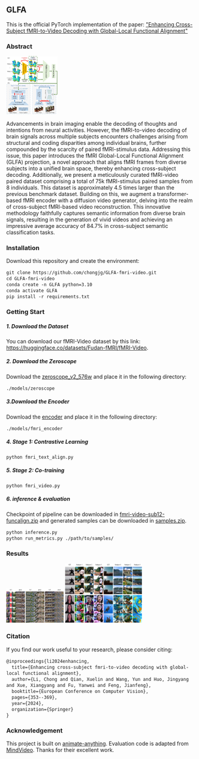 ## GLFA
This is the official PyTorch implementation of the paper: ["Enhancing Cross-Subject fMRI-to-Video Decoding with Global-Local Functional Alignment"](https://link.springer.com/chapter/10.1007/978-3-031-73010-8_21)

### Abstract

<img src=".\assets\diagram.png" alt="diagram" style="zoom: 15%;" />

Advancements in brain imaging enable the decoding of thoughts and intentions from neural activities. However, the fMRI-to-video decoding of brain signals across multiple subjects encounters challenges arising from structural and coding disparities among individual brains, further compounded by the scarcity of paired fMRI-stimulus data. Addressing this issue, this paper introduces the fMRI Global-Local Functional Alignment (GLFA) projection, a novel approach that aligns fMRI frames from diverse subjects into a unified brain space, thereby enhancing cross-subject decoding. Additionally, we present a meticulously curated fMRI-video paired dataset comprising a total of 75k fMRI-stimulus paired samples from 8 individuals. This dataset is approximately 4.5 times larger than the previous benchmark dataset. Building on this, we augment a transformer-based fMRI encoder with a diffusion video generator, delving into the realm of cross-subject fMRI-based video reconstruction. This innovative methodology faithfully captures semantic information from diverse brain signals, resulting in the generation of vivid videos and achieving an impressive average accuracy of 84.7% in cross-subject semantic classification tasks.

### Installation

Download this repository and create the environment:

```
git clone https://github.com/chongjg/GLFA-fmri-video.git
cd GLFA-fmri-video
conda create -n GLFA python=3.10
conda activate GLFA
pip install -r requirements.txt
```

### Getting Start

##### 1. Download the Dataset

You can download our fMRI-Video dataset by this link: https://huggingface.co/datasets/Fudan-fMRI/fMRI-Video.

##### 2. Download the Zeroscope

Download the [zeroscope_v2_576w](https://huggingface.co/cerspense/zeroscope_v2_576w/tree/main) and place it in the following directory:

```
./models/zeroscope
```

##### 3.Download the Encoder

Download the [encoder](https://drive.google.com/file/d/13und4QhjwJcD5B2GhmMRcheAis2-4fm9/view?usp=sharing) and place it in the following directory:

```
./models/fmri_encoder
```

##### 4. Stage 1: Contrastive Learning

```
python fmri_text_align.py
```

##### 5. Stage 2: Co-training

```
python fmri_video.py
```

##### 6. inference & evaluation

Checkpoint of pipeline can be downloaded in [fmri-video-sub12-funcalign.zip](https://drive.google.com/file/d/1xaTANPmTx509EBny69RTaazX_LAxM1w1/view?usp=sharing) and generated samples can be downloaded in [samples.zip](https://drive.google.com/file/d/17YFthQ7RqO5c7ENEAmTiwLfmEJ8W3zzV/view?usp=sharing).

```
python inference.py
python run_metrics.py ./path/to/samples/
```

### Results

<img src=".\assets\within-ourdataset.jpeg" alt="within-ourdataset" style="zoom:15%;" />

<img src=".\assets\within-Wen.jpeg" alt="within-Wen" style="zoom:20%;" />

### Citation

If you find our work useful to your research, please consider citing:

```
@inproceedings{li2024enhancing,
  title={Enhancing cross-subject fmri-to-video decoding with global-local functional alignment},
  author={Li, Chong and Qian, Xuelin and Wang, Yun and Huo, Jingyang and Xue, Xiangyang and Fu, Yanwei and Feng, Jianfeng},
  booktitle={European Conference on Computer Vision},
  pages={353--369},
  year={2024},
  organization={Springer}
}
```

### Acknowledgement

This project is built on [animate-anything](https://github.com/alibaba/animate-anything). Evaluation code is adapted from [MindVideo](https://github.com/jqin4749/MindVideo). Thanks for their excellent work.

